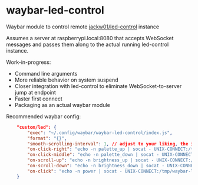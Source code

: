 # waybar-led-control
Waybar module to control remote [jackw01/led-control](https://github.com/jackw01/led-control) instance

Assumes a server at raspberrypi.local:8080 that accepts WebSocket messages and passes them along to the actual running led-control instance. 

Work-in-progress:
- Command line arguments
- More reliable behavior on system suspend
- Closer integration with led-control to eliminate WebSocket-to-server jump at endpoint
- Faster first connect
- Packaging as an actual waybar module

Recommended waybar config:
```JSON
    "custom/led": {
        "exec": "~/.config/waybar/waybar-led-control/index.js",
        "format": "{}",
        "smooth-scrolling-interval": 1, // adjust to your liking, the interval is 10%+- brightness
        "on-click-right": "echo -n palette_up | socat - UNIX-CONNECT:/tmp/waybar-led",
        "on-click-middle": "echo -n palette_down | socat - UNIX-CONNECT:/tmp/waybar-led",
        "on-scroll-up": "echo -n brightness_up | socat - UNIX-CONNECT:/tmp/waybar-led",
        "on-scroll-down": "echo -n brightness_down | socat - UNIX-CONNECT:/tmp/waybar-led",
        "on-click": "echo -n power | socat - UNIX-CONNECT:/tmp/waybar-led"
    }
```